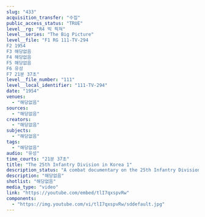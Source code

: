 ```yaml
---
slug: "433"
acquisition_transfer: "수집"
public_access_status: "TRUE"
level__rg: "R4 빅 픽쳐"
level__series: "The Big Picture"
level__file: "F1 RG 111-TV-294
F2 1954
F3 해당없음
F4 해당없음
F5 해당없음
F6 유성
F7 21분 37초"
level__file_number: "111"
level__local_identifier: "111-TV-294"
date: "1954"
venues: 
  - "해당없음"
sources: 
  - "해당없음"
creators: 
  - "해당없음"
subjects: 
  - "해당없음"
tags: 
  - "해당없음"
audio: "유성"
time_courts: "21분 37초"
title: "The 25th Infantry Division in Korea 1"
description_status: "A combat documentary on the 25th Infantry Division in Korea."
description: "해당없음"
shotlist: "해당없음"
media_type: "video"
link: "https://youtube.com/embed/tlI7qxspvRw"
components: 
  - "https://img.youtube.com/vi/tlI7qxspvRw/sddefault.jpg"
---
```

